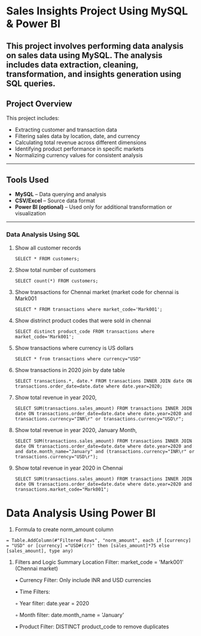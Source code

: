 # Sales Insights Project Using MySQL & Power BI
This project involves performing data analysis on sales data using **MySQL**. The analysis includes data extraction, cleaning, transformation, and insights generation using SQL queries.
---
## Project Overview
This project includes:
- Extracting customer and transaction data
- Filtering sales data by location, date, and currency
- Calculating total revenue across different dimensions
- Identifying product performance in specific markets
- Normalizing currency values for consistent analysis
---
## Tools Used
- **MySQL** – Data querying and analysis
- **CSV/Excel** – Source data format
- **Power BI (optional)** – Used only for additional transformation or visualization
---
### Data Analysis Using SQL

1. Show all customer records

    `SELECT * FROM customers;`

1. Show total number of customers

    `SELECT count(*) FROM customers;`

1. Show transactions for Chennai market (market code for chennai is Mark001

    `SELECT * FROM transactions where market_code='Mark001';`

1. Show distrinct product codes that were sold in chennai

    `SELECT distinct product_code FROM transactions where market_code='Mark001';`

1. Show transactions where currency is US dollars

    `SELECT * from transactions where currency="USD"`

1. Show transactions in 2020 join by date table

    `SELECT transactions.*, date.* FROM transactions INNER JOIN date ON transactions.order_date=date.date where date.year=2020;`

1. Show total revenue in year 2020,

    `SELECT SUM(transactions.sales_amount) FROM transactions INNER JOIN date ON transactions.order_date=date.date where date.year=2020 and transactions.currency="INR\r" or transactions.currency="USD\r";`
	
1. Show total revenue in year 2020, January Month,

    `SELECT SUM(transactions.sales_amount) FROM transactions INNER JOIN date ON transactions.order_date=date.date where date.year=2020 and and date.month_name="January" and (transactions.currency="INR\r" or transactions.currency="USD\r");`

1. Show total revenue in year 2020 in Chennai

    `SELECT SUM(transactions.sales_amount) FROM transactions INNER JOIN date ON transactions.order_date=date.date where date.year=2020
and transactions.market_code="Mark001";`


Data Analysis Using Power BI
============================

1. Formula to create norm_amount column

`= Table.AddColumn(#"Filtered Rows", "norm_amount", each if [currency] = "USD" or [currency] ="USD#(cr)" then [sales_amount]*75 else [sales_amount], type any)`

1. Filters and Logic Summary
   Location Filter: market_code = 'Mark001' (Chennai market)

	•	Currency Filter: Only include INR and USD currencies

	•	Time Filters:

	◦	Year filter: date.year = 2020

	◦	Month filter: date.month_name = 'January'

	•	Product Filter: DISTINCT product_code to remove duplicates 
